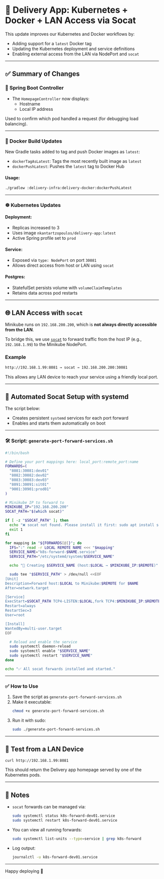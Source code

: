 # 🚀 Delivery App: Kubernetes + Docker + LAN Access via Socat

This update improves our Kubernetes and Docker workflows by:

- Adding support for a `latest` Docker tag
- Updating the Kubernetes deployment and service definitions
- Enabling external access from the LAN via NodePort and `socat`

---

## ✅ Summary of Changes

### 🔧 Spring Boot Controller

- The `HomepageController` now displays:
  - Hostname
  - Local IP address

Used to confirm which pod handled a request (for debugging load balancing).

---

### 🐳 Docker Build Updates

New Gradle tasks added to tag and push Docker images as `latest`:

- `dockerTagAsLatest`: Tags the most recently built image as `latest`
- `dockerPushLatest`: Pushes the `latest` tag to Docker Hub

#### Usage:

```bash
./gradlew :delivery-infra:delivery-docker:dockerPushLatest
```

---

### ☸️ Kubernetes Updates

#### Deployment:
- Replicas increased to 3
- Uses image `nkantartzopoulos/delivery-app:latest`
- Active Spring profile set to `prod`

#### Service:
- Exposed via `type: NodePort` on port `30081`
- Allows direct access from host or LAN using `socat`

#### Postgres:
- StatefulSet persists volume with `volumeClaimTemplates`
- Retains data across pod restarts

---

## 🌐 LAN Access with `socat`

Minikube runs on `192.168.200.200`, which is **not always directly accessible from the LAN**.

To bridge this, we use [`socat`](https://linux.die.net/man/1/socat) to forward traffic from the host IP (e.g., `192.168.1.99`) to the Minikube NodePort.

### Example

```bash
http://192.168.1.99:8081 → socat → 192.168.200.200:30081
```

This allows any LAN device to reach your service using a friendly local port.

---

## 🔧 Automated Socat Setup with systemd

The script below:

- Creates persistent `systemd` services for each port forward
- Enables and starts them automatically on boot

---

### 🛠️ Script: `generate-port-forward-services.sh`

```bash
#!/bin/bash

# Define your port mappings here: local_port:remote_port:name
FORWARDS=(
  "8081:30081:dev01"
  "8082:30082:dev02"
  "8083:30083:dev03"
  "8091:30091:sit01"
  "9001:30901:prod01"
)

# Minikube IP to forward to
MINIKUBE_IP="192.168.200.200"
SOCAT_PATH="$(which socat)"

if [ -z "$SOCAT_PATH" ]; then
  echo "❌ socat not found. Please install it first: sudo apt install socat"
  exit 1
fi

for mapping in "${FORWARDS[@]}"; do
  IFS=":" read -r LOCAL REMOTE NAME <<< "$mapping"
  SERVICE_NAME="k8s-forward-$NAME.service"
  SERVICE_PATH="/etc/systemd/system/$SERVICE_NAME"

  echo "🔧 Creating $SERVICE_NAME (host:$LOCAL → $MINIKUBE_IP:$REMOTE)"

  sudo tee "$SERVICE_PATH" > /dev/null <<EOF
[Unit]
Description=Forward host:$LOCAL to Minikube:$REMOTE for $NAME
After=network.target

[Service]
ExecStart=$SOCAT_PATH TCP4-LISTEN:$LOCAL,fork TCP4:$MINIKUBE_IP:$REMOTE
Restart=always
RestartSec=3
User=root

[Install]
WantedBy=multi-user.target
EOF

  # Reload and enable the service
  sudo systemctl daemon-reload
  sudo systemctl enable "$SERVICE_NAME"
  sudo systemctl restart "$SERVICE_NAME"
done

echo "✅ All socat forwards installed and started."
```

---

### ✅ How to Use

1. Save the script as `generate-port-forward-services.sh`
2. Make it executable:
   ```bash
   chmod +x generate-port-forward-services.sh
   ```
3. Run it with sudo:
   ```bash
   sudo ./generate-port-forward-services.sh
   ```

---

## 🧪 Test from a LAN Device

```bash
curl http://192.168.1.99:8081
```

This should return the Delivery app homepage served by one of the Kubernetes pods.

---

## 📌 Notes

- `socat` forwards can be managed via:
  ```bash
  sudo systemctl status k8s-forward-dev01.service
  sudo systemctl restart k8s-forward-dev01.service
  ```

- You can view all running forwards:
  ```bash
  sudo systemctl list-units --type=service | grep k8s-forward
  ```

- Log output:
  ```bash
  journalctl -u k8s-forward-dev01.service
  ```

---

Happy deploying 🚀
